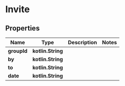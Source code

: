 
# Invite

## Properties
Name | Type | Description | Notes
------------ | ------------- | ------------- | -------------
**groupId** | **kotlin.String** |  | 
**by** | **kotlin.String** |  | 
**to** | **kotlin.String** |  | 
**date** | **kotlin.String** |  | 



